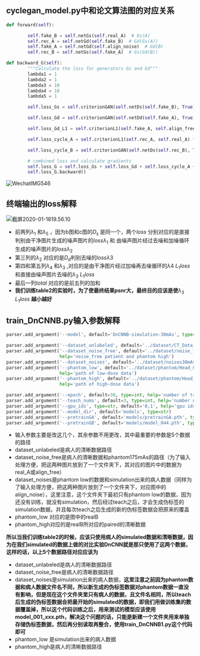 ## cyclegan_model.py中和论文算法图的对应关系

```python
def forward(self):

        self.fake_B = self.netGs(self.real_A)  # Gs(A)
        self.rec_A = self.netGd(self.fake_B)  # Gd(Gs(A))
        self.fake_A = self.netGd(self.align_noise)  # Gd(B)
        self.rec_B = self.netGs(self.fake_A)  # Gs(Gd(B))
```



```python
def backward_G(self):
        """Calculate the loss for generators Gs and Gd"""
        lambda1 = 1
        lambda2 = 1
        lambda3 = 10
        lambda4 = 10
        lambda5 = 1

        self.loss_Gs = self.criterionGAN(self.netDs(self.fake_B), True) * lambda1  # (b)图 Ds Loss

        self.loss_Gd = self.criterionGAN(self.netDd(self.fake_A), True) * lambda2  # (c)图 Dd Loss

        self.loss_Gd_L1 = self.criterionL1(self.fake_A, self.align_free) * lambda3  # (c)图 L1 Loss

        self.loss_cycle_A = self.criterionL1(self.rec_A, self.real_A) * lambda4  # (b)图 L1 Loss

        self.loss_cycle_B = self.criterionGAN(self.netDs(self.rec_B), True) * lambda5  # (c)图 Ds Loss

        # combined loss and calculate gradients
        self.loss_G = self.loss_Gs + self.loss_Gd + self.loss_cycle_A + self.loss_cycle_B + self.loss_Gd_L1
        self.loss_G.backward()
```

![WechatIMG546](/Users/uvo9ono/Desktop/final/WechatIMG546.jpeg) 



## 终端输出的loss解释

![截屏2020-01-1819.56.10](/Users/uvo9ono/Desktop/final/截屏2020-01-1819.56.10.png)

- 前两列$\lambda_1$ 和$\lambda_5$ ，因为b图和c图的$D_s$ 是同一个，两个$loss$ 分别对应的是直接判别由干净图片生成的噪声图片的$loss \lambda_1$ 和 由噪声图片经过去噪和加噪循环生成的噪声图片的$loss \lambda_2$ 
- 第三列的$\lambda_2$ 对应的是$D_d$判别去噪的$loss \lambda3$ 
- 第四和第五列$\lambda_4$ 和$\lambda_3$ ,对应的是由干净图片经过加噪再去噪循环的$\lambda4$ $L_1 loss$ 和直接由噪声图片去噪的$\lambda_3$  $L_1 loss$ 
- 最后一列$total$ 对应的是前五列的加和
- **我们训练table2的实验时，为了使最终结果psnr大，最终目的应该是使**$\lambda_3$ $L_1 loss$  **越小越好**



## train_DnCNNB.py输入参数解释

```python
parser.add_argument('--model', default='DnCNNB-simulation-30mAs', type=str, help='choose a type of model')

parser.add_argument('--dataset_unlabeled', default='../dataset/CT_Data_All_Patients/train', type=str, help='noise free for patient')
parser.add_argument('--dataset_noise_free', default='../dataset/noise_free', type=str,
                    help='noise_free patient and phantom high')
parser.add_argument('--dataset_noises', default='../dataset/noises30mAs', type=str, help='phantom low and patient simulation')
parser.add_argument('--phantom_low', default='../dataset/phantom/Head_05_VOLUME_4D_CBP_Dynamic_30mAs', type=str,
                    help='path of low-dose data')
parser.add_argument('--phantom_high', default='../dataset/phantom/Head_05_VOLUME_4D_CBP_Dynamic_175mAs', type=str,
                    help='path of high-dose data')

parser.add_argument('--epoch', default=30, type=int, help='number of train epoches')
parser.add_argument('--teach_nums', default=3, type=int, help='number of teach times')
parser.add_argument('--gpu_ids', type=str, default='0,1', help='gpu ids: e.g. 0  0,1,2, 0,2. use -1 for CPU')
parser.add_argument('--model_dir', default='models', type=str)
parser.add_argument('--pretrainGA', default='models/pretrainGA.pth', type=str)
parser.add_argument('--pretrainGB', default='models/model_044.pth', type=str)
```

- 输入参数主要是改这几个，其余参数不用更改，其中最重要的参数是5个数据的路径
- dataset_unlabeled是病人的清晰数据路径
- dataset_noise_free是病人的清晰数据和phantom175mAs的路径（为了输入处理方便，把这两种图片放到了一个文件夹下，其对应的图片中的数据为real_A或align_free）
- dataset_noises是phantom low的数据和simulation出来的病人数据（同样为了输入处理方便，把这两种图片放到了一个文件夹下，对应图中的align_noise），这里注意，这个文件夹下最初只有phantom low的数据，因为还没有训练，就没有simulation，然后经过teach之后，才会生成伪标签的simulation数据，并且每次teach之后生成的新的伪标签数据会把原来的覆盖
- phantom_low 对应的是图中的realB
- phantom_high对应的是realB所对应的paired的清晰数据



**所以当我们训练table2的时候，应该只使用病人的simulated数据和清晰数据，因为在我们simulated的数据上做的对比实验DnCNN就是那只使用了这两个数据，这样的话，以上5个数据路径对应应该为**

-  dataset_unlabeled是病人的清晰数据路径
- dataset_noise_free是病人的清晰数据路径
- dataset_noises是simulation出来的病人数据，**这里注意之前因为phantom数据和病人数据文件名不同，所以新生成的伪标签数据对phantom数据一直没有影响，但是现在这个文件夹里只有病人的数据，且文件名相同，所以teach后生成的伪标签数据会把最开始的simulated的数据，即我们用做训练集的数据覆盖掉，所以这个代码训练之后，用来测试的模型应该使用model_001_xxx.pth，解决这个问题的话，只能是新建一个文件夹用来单独存储伪标签数据，然后再分别读取再整合，使用train_DnCNNB1.py这个代码即可**
- phantom_low 是simulation出来的病人数据
- phantom_high是病人的清晰数据路径




